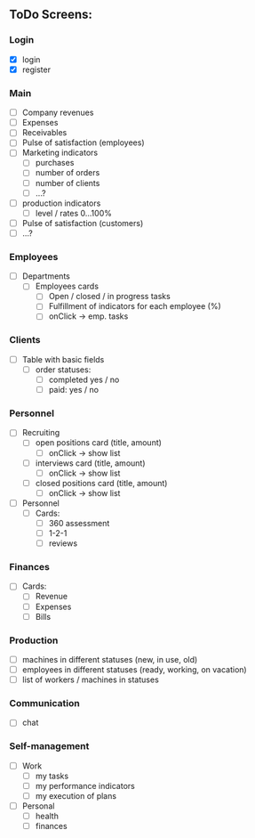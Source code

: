 ## ToDo Screens:

### Login

- [x] login
- [x] register

### Main

- [ ] Company revenues
- [ ] Expenses
- [ ] Receivables
- [ ] Pulse of satisfaction (employees)
- [ ] Marketing indicators
  - [ ] purchases
  - [ ] number of orders
  - [ ] number of clients
  - [ ] ...?
- [ ] production indicators
  - [ ] level / rates 0...100%
- [ ] Pulse of satisfaction (customers)
- [ ] ...?

### Employees

- [ ] Departments
  - [ ] Employees cards
    - [ ] Open / closed / in progress tasks
    - [ ] Fulfillment of indicators for each employee (%)
    - [ ] onClick &rarr; emp. tasks

### Clients

- [ ] Table with basic fields
  - [ ] order statuses:
    - [ ] completed yes / no
    - [ ] paid: yes / no

### Personnel

- [ ] Recruiting
  - [ ] open positions card (title, amount)
    - [ ] onClick &rarr; show list
  - [ ] interviews card (title, amount)
    - [ ] onClick &rarr; show list
  - [ ] closed positions card (title, amount)
    - [ ] onClick &rarr; show list
- [ ] Personnel
  - [ ] Cards:
    - [ ] 360 assessment
    - [ ] 1-2-1
    - [ ] reviews

### Finances

- [ ] Cards:
  - [ ] Revenue
  - [ ] Expenses
  - [ ] Bills

### Production

- [ ]   machines in different statuses (new, in use, old)
- [ ]   employees in different statuses (ready, working, on vacation)
- [ ]   list of workers / machines in statuses

### Communication

- [ ] chat

### Self-management

- [ ] Work
  - [ ] my tasks
  - [ ] my performance indicators
  - [ ] my execution of plans
- [ ] Personal
  - [ ] health
  - [ ] finances

